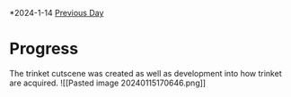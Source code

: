 *2024-1-14
[Previous Day](Daily%20Notes/Day%2018-13)

# Progress
The trinket cutscene was created as well as development into how trinket are acquired.
![[Pasted image 20240115170646.png]]
